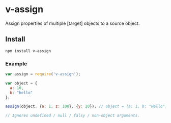 # v-assign
Assign properties of multiple [target] objects to a source object.

## Install
```node
npm install v-assign
```

### Example

```javascript
var assign = require('v-assign');

var object = {
  a: 10,
  b: "hello"
};

assign(object, {a: 1, z: 100}, {y: 20}); // object = {a: 1, b: "Hello", z: 100, y: 20}

// Ignores undefined / null / falsy / non-object arguments.
```